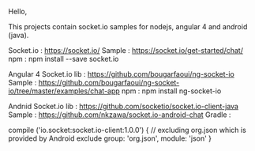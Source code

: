 Hello,

This projects contain socket.io samples for nodejs, angular 4 and android (java).

Socket.io               : https://socket.io/
Sample                  : https://socket.io/get-started/chat/
npm                     : npm install --save socket.io




Angular 4 Socket.io lib : https://github.com/bougarfaoui/ng-socket-io
Sample                  : https://github.com/bougarfaoui/ng-socket-io/tree/master/examples/chat-app 
npm                     : npm install ng-socket-io


Andrıid Socket.io lib   : https://github.com/socketio/socket.io-client-java
Sample                  : https://github.com/nkzawa/socket.io-android-chat
Gradle                  : 

compile ('io.socket:socket.io-client:1.0.0') {
  // excluding org.json which is provided by Android
  exclude group: 'org.json', module: 'json'
}
